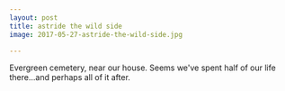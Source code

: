 ```yaml
---
layout: post
title: astride the wild side
image: 2017-05-27-astride-the-wild-side.jpg

---
```


Evergreen cemetery, near our house. Seems we've spent half of our life there...and perhaps all of it after. 








